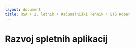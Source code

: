 ```yaml
---
layout: document
title: RSA • 2. letnik • Računalniški Tehnik • STŠ Koper
---
```


# Razvoj spletnih aplikacij

